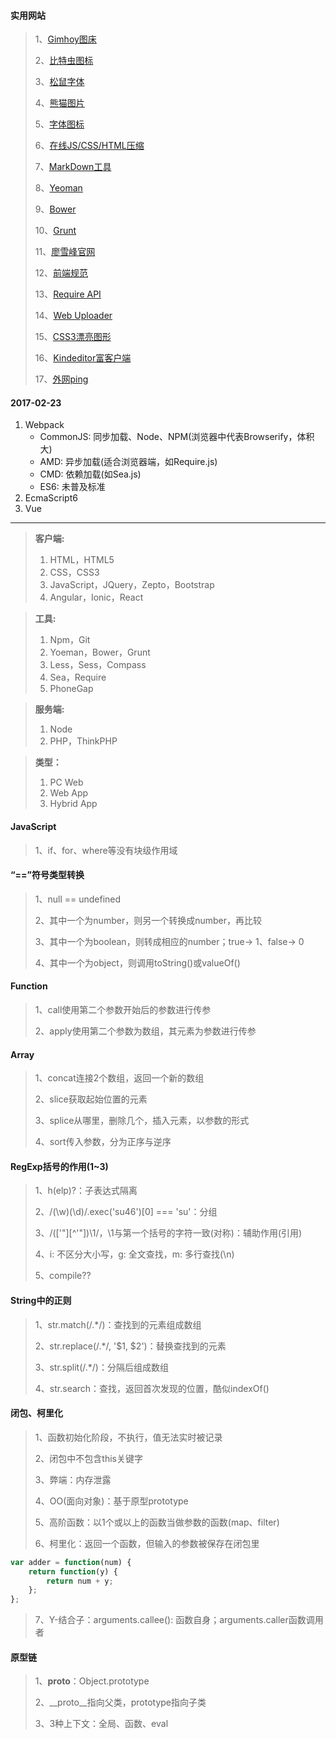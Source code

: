 #### 实用网站
> 1、[Gimhoy图床](http://pic.gimhoy.com/)
>
> 2、[比特虫图标](http://www.bitbug.net/)
>
> 3、[松鼠字体](http://www.fontsquirrel.com/home)
>
> 4、[熊猫图片](http://www.easyicon.net/)
>
> 5、[字体图标](https://icomoon.io/app/#/select)
>
> 6、[在线JS/CSS/HTML压缩](http://tool.oschina.net/jscompress)
>
> 7、[MarkDown工具](https://stackedit.io/editor)
>
> 8、[Yeoman](http://yeoman.io/)
>
> 9、[Bower](http://bower.io/)
>
> 10、[Grunt](http://www.gruntjs.net/)
>
> 11、[廖雪峰官网](http://www.liaoxuefeng.com/)
>
> 12、[前端规范](http://zhibimo.com/read/Ashu/front-end-style-guide/index.html)
>
> 13、[Require API](http://www.requirejs.cn/docs/download.html)
>
> 14、[Web Uploader](http://fex.baidu.com/webuploader/?qq-pf-to=pcqq.c2c)
>
> 15、[CSS3漂亮图形](http://jingyan.baidu.com/article/e52e36154226ef40c70c5148.html)
>
> 16、[Kindeditor富客户端](http://kindeditor.net/doc.php)
>
> 17、[外网ping](https://asm.ca.com/zh_cn/ping.php)


#### 2017-02-23
1. Webpack
    * CommonJS: 同步加载、Node、NPM(浏览器中代表Browserify，体积大)
    * AMD: 异步加载(适合浏览器端，如Require.js)
    * CMD: 依赖加载(如Sea.js)
    * ES6: 未普及标准
2. EcmaScript6
3. Vue



----
> **客户端:**
> 1. HTML，HTML5
> 2. CSS，CSS3
> 3. JavaScript，JQuery，Zepto，Bootstrap
> 4. Angular，Ionic，React

> **工具:**
> 1. Npm，Git
> 2. Yoeman，Bower，Grunt
> 3. Less，Sess，Compass
> 4. Sea，Require
> 5. PhoneGap

> **服务端:**
> 1. Node
> 2. PHP，ThinkPHP

> **类型：**
> 1. PC Web
> 2. Web App
> 3. Hybrid App


#### JavaScript
> 1、if、for、where等没有块级作用域


#### “==”符号类型转换
> 1、null == undefined
>
> 2、其中一个为number，则另一个转换成number，再比较
>
> 3、其中一个为boolean，则转成相应的number；true-> 1、false-> 0
>
> 4、其中一个为object，则调用toString()或valueOf()


#### Function
> 1、call使用第二个参数开始后的参数进行传参
>
> 2、apply使用第二个参数为数组，其元素为参数进行传参


#### Array
> 1、concat连接2个数组，返回一个新的数组
>
> 2、slice获取起始位置的元素
>
> 3、splice从哪里，删除几个，插入元素，以参数的形式
>
> 4、sort传入参数，分为正序与逆序


#### RegExp括号的作用(1~3)
> 1、h(elp)?：子表达式隔离
>
> 2、/(\w)(\d)/.exec('su46')[0] === 'su'：分组
>
> 3、/(['"][^'"])\1/，\1与第一个括号的字符一致(对称)：辅助作用(引用)
>
> 4、i: 不区分大小写，g: 全文查找，m: 多行查找(\n)
>
> 5、compile??


#### String中的正则
> 1、str.match(/.*/)：查找到的元素组成数组
>
> 2、str.replace(/.*/, '$1, $2')：替换查找到的元素
>
> 3、str.split(/.*/)：分隔后组成数组
>
> 4、str.search：查找，返回首次发现的位置，酷似indexOf()


#### 闭包、柯里化
> 1、函数初始化阶段，不执行，值无法实时被记录
>
> 2、闭包中不包含this关键字
>
> 3、弊端：内存泄露
>
> 4、OO(面向对象)：基于原型prototype
>
> 5、高阶函数：以1个或以上的函数当做参数的函数(map、filter)
>
> 6、柯里化：返回一个函数，但输入的参数被保存在闭包里
``` js
var adder = function(num) {
	return function(y) {
		return num + y;
	};
};
```
> 7、Y-结合子：arguments.callee(): 函数自身；arguments.caller函数调用者


#### 原型链
> 1、__proto__：Object.prototype
>
> 2、__proto__指向父类，prototype指向子类
>
> 3、3种上下文：全局、函数、eval
